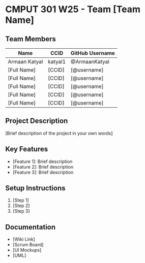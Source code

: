 # CMPUT 301 W25 - Team [Team Name]

## Team Members

| Name          | CCID    | GitHub Username |
| ------------- | ------- | --------------- |
| Armaan Katyal | katyal1 | @ArmaanKatyal   |
| [Full Name]   | [CCID]  | [@username]     |
| [Full Name]   | [CCID]  | [@username]     |
| [Full Name]   | [CCID]  | [@username]     |
| [Full Name]   | [CCID]  | [@username]     |
| [Full Name]   | [CCID]  | [@username]     |

## Project Description

[Brief description of the project in your own words]

## Key Features

- [Feature 1]: Brief description
- [Feature 2]: Brief description
- [Feature 3]: Brief description

## Setup Instructions

1. [Step 1]
2. [Step 2]
3. [Step 3]

## Documentation

- [Wiki Link]
- [Scrum Board]
- [UI Mockups]
- [UML]
